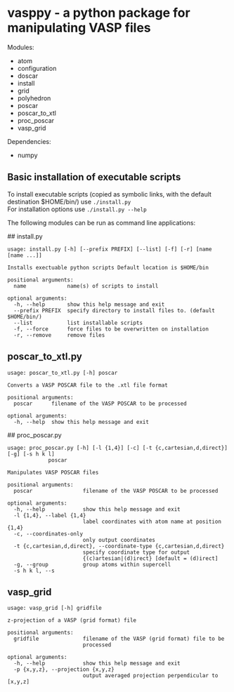 # vasppy - a python package for manipulating VASP files

Modules:
- atom
- configuration
- doscar
- install
- grid
- polyhedron
- poscar
- poscar_to_xtl
- proc_poscar
- vasp_grid

Dependencies:
- numpy

## Basic installation of executable scripts

To install executable scripts (copied as symbolic links, with the default destination $HOME/bin/) use `./install.py`  
For installation options use `./install.py --help`

The following modules can be run as command line applications:

## install.py

    usage: install.py [-h] [--prefix PREFIX] [--list] [-f] [-r] [name [name ...]]
    
    Installs exectuable python scripts Default location is $HOME/bin
    
    positional arguments:
      name             name(s) of scripts to install
    
    optional arguments:
      -h, --help       show this help message and exit
      --prefix PREFIX  specify directory to install files to. (default $HOME/bin/)
      --list           list installable scripts
      -f, --force      force files to be overwritten on installation
      -r, --remove     remove files

## poscar_to_xtl.py

    usage: poscar_to_xtl.py [-h] poscar
    
    Converts a VASP POSCAR file to the .xtl file format
    
    positional arguments:
      poscar      filename of the VASP POSCAR to be processed
    
    optional arguments:
      -h, --help  show this help message and exit

## proc_poscar.py

    usage: proc_poscar.py [-h] [-l {1,4}] [-c] [-t {c,cartesian,d,direct}] [-g] [-s h k l]
                 poscar
    
    Manipulates VASP POSCAR files
    
    positional arguments:
      poscar                filename of the VASP POSCAR to be processed
    
    optional arguments:
      -h, --help            show this help message and exit
      -l {1,4}, --label {1,4}
                            label coordinates with atom name at position {1,4}
      -c, --coordinates-only
                            only output coordinates
      -t {c,cartesian,d,direct}, --coordinate-type {c,cartesian,d,direct}
                            specify coordinate type for output
                            {(c)artesian|(d)irect} [default = (d)irect]
      -g, --group           group atoms within supercell
      -s h k l, --s

## vasp_grid

    usage: vasp_grid [-h] gridfile
    
    z-projection of a VASP (grid format) file
    
    positional arguments:
      gridfile              filename of the VASP (grid format) file to be
                            processed
 
    optional arguments:
      -h, --help            show this help message and exit
      -p {x,y,z}, --projection {x,y,z}
                            output averaged projection perpendicular to [x,y,z]
